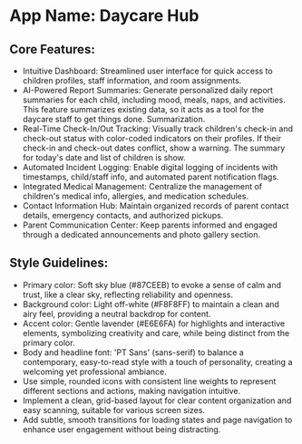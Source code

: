 # **App Name**: Daycare Hub

## Core Features:

- Intuitive Dashboard: Streamlined user interface for quick access to children profiles, staff information, and room assignments.
- AI-Powered Report Summaries: Generate personalized daily report summaries for each child, including mood, meals, naps, and activities. This feature summarizes existing data, so it acts as a tool for the daycare staff to get things done. Summarization.
- Real-Time Check-In/Out Tracking: Visually track children's check-in and check-out status with color-coded indicators on their profiles. If their check-in and check-out dates conflict, show a warning. The summary for today's date and list of children is show.
- Automated Incident Logging: Enable digital logging of incidents with timestamps, child/staff info, and automated parent notification flags.
- Integrated Medical Management: Centralize the management of children's medical info, allergies, and medication schedules.
- Contact Information Hub: Maintain organized records of parent contact details, emergency contacts, and authorized pickups.
- Parent Communication Center: Keep parents informed and engaged through a dedicated announcements and photo gallery section.

## Style Guidelines:

- Primary color: Soft sky blue (#87CEEB) to evoke a sense of calm and trust, like a clear sky, reflecting reliability and openness.
- Background color: Light off-white (#F8F8FF) to maintain a clean and airy feel, providing a neutral backdrop for content.
- Accent color: Gentle lavender (#E6E6FA) for highlights and interactive elements, symbolizing creativity and care, while being distinct from the primary color.
- Body and headline font: 'PT Sans' (sans-serif) to balance a contemporary, easy-to-read style with a touch of personality, creating a welcoming yet professional ambiance.
- Use simple, rounded icons with consistent line weights to represent different sections and actions, making navigation intuitive.
- Implement a clean, grid-based layout for clear content organization and easy scanning, suitable for various screen sizes.
- Add subtle, smooth transitions for loading states and page navigation to enhance user engagement without being distracting.